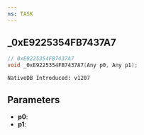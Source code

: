 ```yaml
---
ns: TASK
---
```

## _0xE9225354FB7437A7

```c
// 0xE9225354FB7437A7
void _0xE9225354FB7437A7(Any p0, Any p1);
```

```
NativeDB Introduced: v1207
```

## Parameters
* **p0**:
* **p1**:
